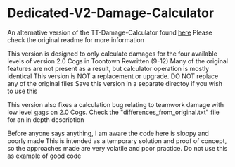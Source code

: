 # Dedicated-V2-Damage-Calculator
 An alternative version of the TT-Damage-Calculator found [here](https://github.com/Vhou-Atroph/TT-Damage-Calculator)
 Please check the original readme for more information
 
 This version is designed to only calculate damages for the four available levels of version 2.0 Cogs in Toontown Rewritten (9-12)
 Many of the original features are not present as a result, but calculator operation is mostly identical
 This version is NOT a replacement or upgrade. DO NOT replace any of the original files
 Save this version in a separate directoy if you wish to use this
 
 This version also fixes a calculation bug relating to teamwork damage with low level gags on 2.0 Cogs. Check the "differences_from_original.txt" file for an in depth description
 
 Before anyone says anything, I am aware the code here is sloppy and poorly made
 This is intended as a temporary solution and proof of concept, so the approaches made are very volatile and poor practice. Do not use this as example of good code